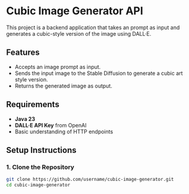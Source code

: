 # Cubic Image Generator API

This project is a backend application that takes an prompt as input and generates a cubic-style version of the image using DALL·E.

## Features
- Accepts an image prompt as input.
- Sends the input image to the Stable Diffusion to generate a cubic art style version.
- Returns the generated image as output.

## Requirements
- **Java 23**
- **DALL·E API Key** from OpenAI
- Basic understanding of HTTP endpoints

## Setup Instructions

### 1. Clone the Repository
```bash
git clone https://github.com/username/cubic-image-generator.git
cd cubic-image-generator